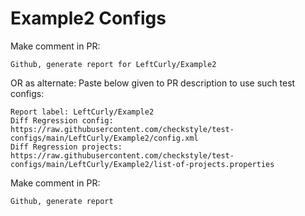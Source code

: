 # Example2 Configs
Make comment in PR:
```
Github, generate report for LeftCurly/Example2
```
OR as alternate:
Paste below given to PR description to use such test configs:
```
Report label: LeftCurly/Example2
Diff Regression config: https://raw.githubusercontent.com/checkstyle/test-configs/main/LeftCurly/Example2/config.xml
Diff Regression projects: https://raw.githubusercontent.com/checkstyle/test-configs/main/LeftCurly/Example2/list-of-projects.properties
```
Make comment in PR:
```
Github, generate report
```
